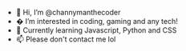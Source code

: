- 👋 Hi, I’m @channymanthecoder
- � I’m interested in coding, gaming and any tech!
- 🌱 Currently learning Javascript, Python and CSS
- 📫 Please don't contact me lol

<!---
channymanthecoder/channymanthecoder is a ✨ special ✨ repository because its `README.md` (this file) appears on your GitHub profile.
You can click the Preview link to take a look at your changes.
--->
